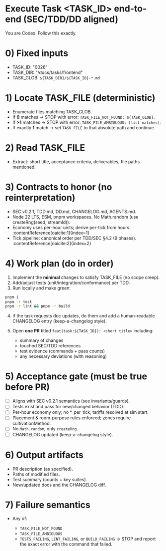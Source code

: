 # Execute Task <TASK_ID> end-to-end (SEC/TDD/DD aligned)

You are Codex. Follow this exactly.

# 0) Fixed inputs
- TASK_ID: "0026"
- TASK_DIR: "/docs/tasks/frontend"
- TASK_GLOB: `${TASK_DIR}/${TASK_ID}-*.md`

# 1) Locate TASK_FILE (deterministic)
- Enumerate files matching TASK_GLOB.
- If **0** matches → STOP with error: `TASK_FILE_NOT_FOUND: ${TASK_GLOB}`.
- If **>1** matches → STOP with error: `TASK_FILE_AMBIGUOUS: [list matches]`.
- If exactly **1** match → set `TASK_FILE` to that absolute path and continue.

# 2) Read TASK_FILE
- Extract: short title, acceptance criteria, deliverables, file paths mentioned.

# 3) Contracts to honor (no reinterpretation)
- SEC v0.2.1, TDD.md, DD.md, CHANGELOG.md, AGENTS.md. 
- Node 22 LTS, ESM, pnpm workspaces. No Math.random (use createRng(seed, streamId)).
- Economy uses per-hour units; derive per-tick from hours. :contentReference[oaicite:1]{index=1}
- Tick pipeline: canonical order per TDD/SEC §4.2 (9 phases). :contentReference[oaicite:2]{index=2}

# 4) Work plan (do in order)
1) Implement the **minimal** changes to satisfy TASK_FILE (no scope creep).
2) Add/adjust tests (unit/integration/conformance) per TDD.
3) Run locally and make green:

```bash
pnpm i
pnpm -r test
pnpm -r lint && pnpm -r build
````

4. If the task requests doc updates, do them and add a human-readable CHANGELOG entry (keep-a-changelog style). 
5. Open **one PR** titled `feat(task:${TASK_ID}): <short title>` including:

   * summary of changes
   * touched SEC/TDD references
   * test evidence (commands + pass counts)
   * any necessary deviations (with reasoning)

# 5) Acceptance gate (must be true before PR)

* [ ] Aligns with SEC v0.2.1 semantics (see invariants/guards). 
* [ ] Tests exist and pass for new/changed behavior (TDD).
* [ ] Per-hour economy only; no *_per_tick; tariffs resolved at sim start. 
* [ ] Placement & room-purpose rules enforced; zones require cultivationMethod. 
* [ ] No `Math.random`; only `createRng`. 
* [ ] CHANGELOG updated (keep-a-changelog style). 

# 6) Output artifacts

* PR description (as specified).
* Paths of modified files.
* Test summary (counts + key suites).
* New/updated docs and the CHANGELOG diff.

# 7) Failure semantics

* Any of:

  * `TASK_FILE_NOT_FOUND`
  * `TASK_FILE_AMBIGUOUS`
  * `TESTS_FAILING`, `LINT_FAILING`, or `BUILD_FAILING`
    → STOP and report the exact error with the command that failed.

